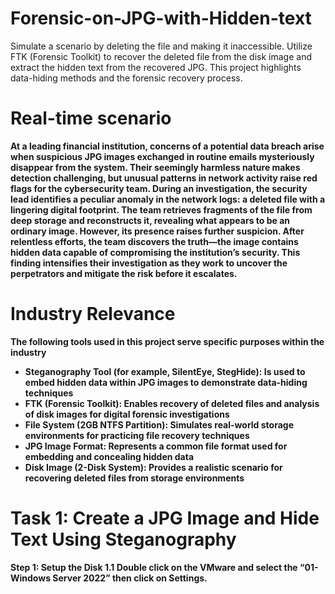 # Forensic-on-JPG-with-Hidden-text
Simulate a scenario by deleting the file and making it inaccessible. Utilize FTK (Forensic Toolkit) to recover the deleted file from the disk image and extract the hidden text from the recovered JPG. This project highlights data-hiding methods and the forensic recovery process. <b>
# Real-time scenario
At a leading financial institution, concerns of a potential data breach arise when suspicious JPG images exchanged in routine emails mysteriously disappear from the system. Their seemingly harmless nature makes detection challenging, but unusual patterns in network activity raise red flags for the cybersecurity team. <b>
During an investigation, the security lead identifies a peculiar anomaly in the network logs: a deleted file with a lingering digital footprint. The team retrieves fragments of the file from deep storage and reconstructs it, revealing what appears to be an ordinary image. However, its presence raises further suspicion. <b>
After relentless efforts, the team discovers the truth—the image contains hidden data capable of compromising the institution’s security. This finding intensifies their investigation as they work to uncover the perpetrators and mitigate the risk before it escalates. <b>
# Industry Relevance
The following tools used in this project serve specific purposes within the industry <b>
* Steganography Tool (for example, SilentEye, StegHide): Is used to embed hidden data within JPG images to demonstrate data-hiding techniques <b>
* FTK (Forensic Toolkit): Enables recovery of deleted files and analysis of disk images for digital forensic investigations <b>
* File System (2GB NTFS Partition): Simulates real-world storage environments for practicing file recovery techniques <b>
* JPG Image Format: Represents a common file format used for embedding and concealing hidden data <b>
* Disk Image (2-Disk System): Provides a realistic scenario for recovering deleted files from storage environments <b>
# Task 1: Create a JPG Image and Hide Text Using Steganography
Step 1: Setup the Disk<b>
1.1 Double click on the VMware and select the “01-Windows Server 2022” then click on Settings.<b>



